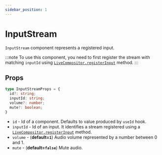 ```yaml
---
sidebar_position: 1
---
```


# InputStream

`InputStream` component represents a registered input.

:::note
To use this component, you need to first register the stream with matching `inputId` using [`LiveCompositor.registerInput`](../api.md#register-input) method.
:::

## Props

```typescript
type InputStreamProps = {
  id?: string;
  inputId: string;
  volume?: number;
  mute?: boolean;
}
```

- `id` - Id of a component. Defaults to value produced by `useId` hook.
- `inputId` - Id of an input. It identifies a stream registered using a [`LiveCompositor.registerInput`](../api.md#register-input) method.
- `volume` - (**default=`1`**) Audio volume represented by a number between 0 and 1.
- `mute` - (**default=`false`**) Mute audio.
